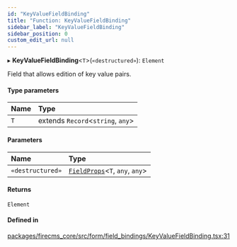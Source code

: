 ```yaml
---
id: "KeyValueFieldBinding"
title: "Function: KeyValueFieldBinding"
sidebar_label: "KeyValueFieldBinding"
sidebar_position: 0
custom_edit_url: null
---
```


▸ **KeyValueFieldBinding**\<`T`\>(`«destructured»`): `Element`

Field that allows edition of key value pairs.

#### Type parameters

| Name | Type |
| :------ | :------ |
| `T` | extends `Record`\<`string`, `any`\> |

#### Parameters

| Name | Type |
| :------ | :------ |
| `«destructured»` | [`FieldProps`](../interfaces/FieldProps.md)\<`T`, `any`, `any`\> |

#### Returns

`Element`

#### Defined in

[packages/firecms_core/src/form/field_bindings/KeyValueFieldBinding.tsx:31](https://github.com/FireCMSco/firecms/blob/d45f3739/packages/firecms_core/src/form/field_bindings/KeyValueFieldBinding.tsx#L31)
